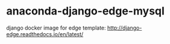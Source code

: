 # anaconda-django-edge-mysql

django docker image for edge template: http://django-edge.readthedocs.io/en/latest/
